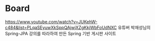 # Board
https://www.youtube.com/watch?v=JUKehW-c484&list=PLqaSEyuwXkSppQAjwjXZgKkjWbFoUdNXC
유튜버 박재성님의 Spring-JPA 강의를 따라하여 만든 Spring 기반 게시판 사이트
